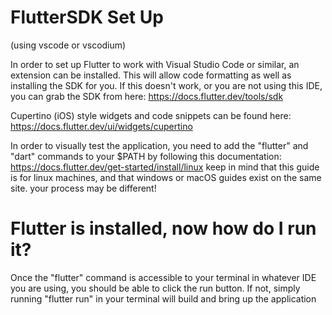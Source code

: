 # FlutterSDK Set Up
(using vscode or vscodium)

In order to set up Flutter to work with Visual Studio Code or similar, an extension can be installed. This will allow code formatting as well as installing the SDK for you.
If this doesn't work, or you are not using this IDE, you can grab the SDK from here: https://docs.flutter.dev/tools/sdk

Cupertino (iOS) style widgets and code snippets can be found here: https://docs.flutter.dev/ui/widgets/cupertino

In order to visually test the application, you need to add the "flutter" and "dart" commands to your $PATH by following this documentation: https://docs.flutter.dev/get-started/install/linux
keep in mind that this guide is for linux machines, and that windows or macOS guides exist on the same site. your process may be different!

# Flutter is installed, now how do I run it?
Once the "flutter" command is accessible to your terminal in whatever IDE you are using, you should be able to click the run button. 
If not, simply running "flutter run" in your terminal will build and bring up the application

